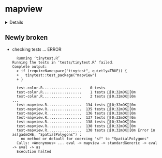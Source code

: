 # mapview

<details>

* Version: 2.11.3
* GitHub: https://github.com/r-spatial/mapview
* Source code: https://github.com/cran/mapview
* Date/Publication: 2025-08-28 12:20:12 UTC
* Number of recursive dependencies: 104

Run `revdepcheck::cloud_details(, "mapview")` for more info

</details>

## Newly broken

*   checking tests ... ERROR
    ```
      Running ‘tinytest.R’
    Running the tests in ‘tests/tinytest.R’ failed.
    Complete output:
      > if (requireNamespace("tinytest", quietly=TRUE)) {
      +   tinytest::test_package("mapview")
      + }
      
      test-color.R..................    0 tests    
      test-color.R..................    1 tests [0;32mOK[0m 
      test-color.R..................    2 tests [0;32mOK[0m 
    ...
      test-mapview.R................  134 tests [0;32mOK[0m 
      test-mapview.R................  135 tests [0;32mOK[0m 
      test-mapview.R................  136 tests [0;32mOK[0m 
      test-mapview.R................  137 tests [0;32mOK[0m 
      test-mapview.R................  138 tests [0;32mOK[0m 
      test-mapview.R................  138 tests [0;32mOK[0m 
      test-mapview.R................  138 tests [0;32mOK[0m Error in as(gadmCHE, "SpatialPolygons") : 
        no method or default for coercing "sf" to "SpatialPolygons"
      Calls: <Anonymous> ... eval -> mapview -> standardGeneric -> eval -> eval -> as
      Execution halted
    ```

